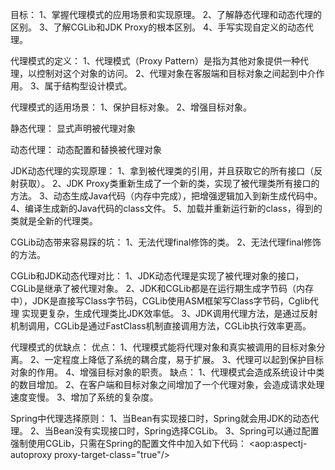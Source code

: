 目标： 1、掌握代理模式的应用场景和实现原理。 2、了解静态代理和动态代理的区别。 3、了解CGLib和JDK Proxy的根本区别。 4、手写实现自定义的动态代理。

代理模式的定义： 1、代理模式（Proxy Pattern）是指为其他对象提供一种代理，以控制对这个对象的访问。 2、代理对象在客服端和目标对象之间起到中介作用。 3、属于结构型设计模式。

代理模式的适用场景： 1、保护目标对象。 2、增强目标对象。

静态代理： 显式声明被代理对象

动态代理： 动态配置和替换被代理对象

JDK动态代理的实现原理： 1、拿到被代理类的引用，并且获取它的所有接口（反射获取）。 2、JDK Proxy类重新生成了一个新的类，实现了被代理类所有接口的方法。 3、动态生成Java代码（内存中完成），把增强逻辑加入到新生成代码中。
4、编译生成新的Java代码的class文件。 5、加载并重新运行新的class，得到的类就是全新的代理类。

CGLib动态带来容易踩的坑：
1、无法代理final修饰的类。
2、无法代理final修饰的方法。

CGLib和JDK动态代理对比：
1、JDK动态代理是实现了被代理对象的接口，CGLib是继承了被代理对象。
2、JDK和CGLib都是在运行期生成字节码（内存中），JDK是直接写Class字节码，CGLib使用ASM框架写Class字节码，Cglib代理
实现更复杂，生成代理类比JDK效率低。
3、JDK调用代理方法，是通过反射机制调用，CGLib是通过FastClass机制直接调用方法，CGLib执行效率更高。

代理模式的优缺点：
优点：
1、代理模式能将代理对象和真实被调用的目标对象分离。
2、一定程度上降低了系统的耦合度，易于扩展。
3、代理可以起到保护目标对象的作用。
4、增强目标对象的职责。
缺点：
1、代理模式会造成系统设计中类的数目增加。
2、在客户端和目标对象之间增加了一个代理对象，会造成请求处理速度变慢。
3、增加了系统的复杂度。

Spring中代理选择原则：
1、当Bean有实现接口时，Spring就会用JDK的动态代理。
2、当Bean没有实现接口时，Spring选择CGLib。
3、Spring可以通过配置强制使用CGLib，只需在Spring的配置文件中加入如下代码：
<aop:aspectj-autoproxy proxy-target-class="true"/>